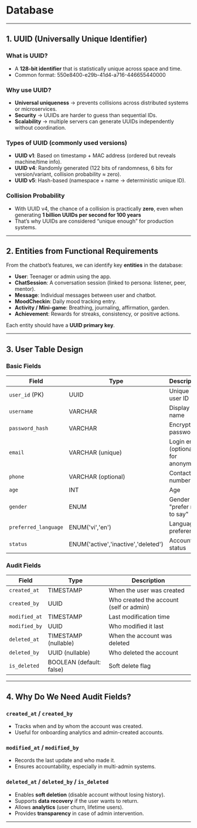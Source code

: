 # Database
---

## 1. UUID (Universally Unique Identifier)

### What is UUID?
- A **128-bit identifier** that is statistically unique across space and time.  
- Common format:  550e8400-e29b-41d4-a716-446655440000


### Why use UUID?
- **Universal uniqueness** → prevents collisions across distributed systems or microservices.  
- **Security** → UUIDs are harder to guess than sequential IDs.  
- **Scalability** → multiple servers can generate UUIDs independently without coordination.  

### Types of UUID (commonly used versions)
- **UUID v1**: Based on timestamp + MAC address (ordered but reveals machine/time info).  
- **UUID v4**: Randomly generated (122 bits of randomness, 6 bits for version/variant, collision probability ≈ zero).  
- **UUID v5**: Hash-based (namespace + name → deterministic unique ID).  

### Collision Probability
- With UUID v4, the chance of a collision is practically **zero**, even when generating **1 billion UUIDs per second for 100 years**
- That’s why UUIDs are considered “unique enough” for production systems.

---

## 2. Entities from Functional Requirements

From the chatbot’s features, we can identify key **entities** in the database:

- **User**: Teenager or admin using the app.  
- **ChatSession**: A conversation session (linked to persona: listener, peer, mentor).  
- **Message**: Individual messages between user and chatbot.  
- **MoodCheckin**: Daily mood tracking entry.  
- **Activity / Mini-game**: Breathing, journaling, affirmation, garden.  
- **Achievement**: Rewards for streaks, consistency, or positive actions.  

Each entity should have a **UUID primary key**.

---

## 3. User Table Design

### Basic Fields
| Field | Type | Description |
|-------|------|-------------|
| `user_id` (PK) | UUID | Unique user ID |
| `username` | VARCHAR | Display name |
| `password_hash` | VARCHAR | Encrypted password |
| `email` | VARCHAR (unique) | Login email (optional for anonymity) |
| `phone` | VARCHAR (optional) | Contact number |
| `age` | INT | Age |
| `gender` | ENUM | Gender or "prefer not to say" |
| `preferred_language` | ENUM('vi','en') | Language preference |
| `status` | ENUM('active','inactive','deleted') | Account status |

### Audit Fields
| Field | Type | Description |
|-------|------|-------------|
| `created_at` | TIMESTAMP | When the user was created |
| `created_by` | UUID | Who created the account (self or admin) |
| `modified_at` | TIMESTAMP | Last modification time |
| `modified_by` | UUID | Who modified it last |
| `deleted_at` | TIMESTAMP (nullable) | When the account was deleted |
| `deleted_by` | UUID (nullable) | Who deleted the account |
| `is_deleted` | BOOLEAN (default: false) | Soft delete flag |

---

## 4. Why Do We Need Audit Fields?

### `created_at` / `created_by`
- Tracks when and by whom the account was created.
- Useful for onboarding analytics and admin-created accounts.

### `modified_at` / `modified_by`
- Records the last update and who made it.
- Ensures accountability, especially in multi-admin systems.

### `deleted_at` / `deleted_by` / `is_deleted`
- Enables **soft deletion** (disable account without losing history).  
- Supports **data recovery** if the user wants to return.  
- Allows **analytics** (user churn, lifetime users).  
- Provides **transparency** in case of admin intervention.

---



